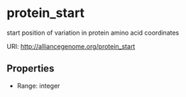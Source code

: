 # protein_start

start position of variation in protein amino acid coordinates

URI: http://alliancegenome.org/protein_start



<!-- no inheritance hierarchy -->


## Properties

 * Range: integer


